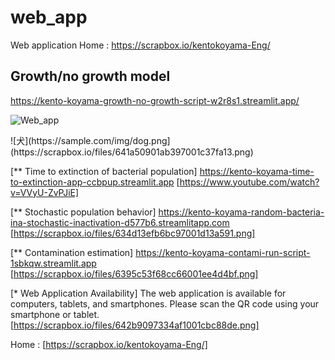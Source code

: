 # web_app

Web application
Home : https://scrapbox.io/kentokoyama-Eng/

## Growth/no growth model
https://kento-koyama-growth-no-growth-script-w2r8s1.streamlit.app/
<p><img src="https://scrapbox.io/files/641a50901ab397001c37fa13.png" alt="Web_app"/></p>
![犬](https://sample.com/img/dog.png](https://scrapbox.io/files/641a50901ab397001c37fa13.png)

[** Time to extinction of bacterial population]
https://kento-koyama-time-to-extinction-app-ccbpup.streamlit.app
[https://www.youtube.com/watch?v=VVyU-ZvPJiE]

[** Stochastic population behavior]
https://kento-koyama-random-bacteria-ina-stochastic-inactivation-d577b6.streamlitapp.com
[https://scrapbox.io/files/634d13efb6bc97001d13a591.png]

[** Contamination estimation]
https://kento-koyama-contami-run-script-1sbkqw.streamlit.app
[https://scrapbox.io/files/6395c53f68cc66001ee4d4bf.png]



[* Web Application Availability]
The web application is available for computers, tablets, and smartphones.
 Please scan the QR code using your smartphone or tablet.
[https://scrapbox.io/files/642b9097334af1001cbc88de.png]

Home : [https://scrapbox.io/kentokoyama-Eng/]


